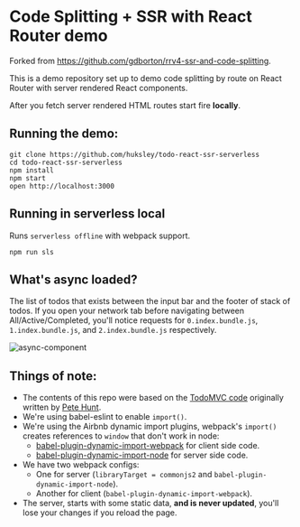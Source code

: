 # Code Splitting + SSR with React Router demo

Forked from https://github.com/gdborton/rrv4-ssr-and-code-splitting.

This is a demo repository set up to demo code splitting by route on React Router 
with server rendered React components.

After you fetch server rendered HTML routes start fire __locally__.

## Running the demo:

```
git clone https://github.com/huksley/todo-react-ssr-serverless
cd todo-react-ssr-serverless
npm install
npm start
open http://localhost:3000
```

## Running in serverless local

Runs `serverless offline` with webpack support.

```
npm run sls
```

## What's async loaded?

The list of todos that exists between the input bar and the footer of stack of todos. 
If you open your network tab before navigating between All/Active/Completed, 
you'll notice requests for `0.index.bundle.js`, `1.index.bundle.js`, and `2.index.bundle.js` respectively.

![async-component](./async-highlight.png)

## Things of note:

 - The contents of this repo were based on the [TodoMVC code](https://github.com/tastejs/todomvc/tree/master/examples/react) originally written by [Pete Hunt](https://github.com/petehunt).
 - We're using babel-eslint to enable `import()`.
 - We're using the Airbnb dynamic import plugins, webpack's `import()` creates references to `window` that don't work in node:
   - [babel-plugin-dynamic-import-webpack](https://github.com/airbnb/babel-plugin-dynamic-import-webpack) for client side code.
   - [babel-plugin-dynamic-import-node](https://github.com/airbnb/babel-plugin-dynamic-import-node) for server side code.
 - We have two webpack configs:
   - One for server (`libraryTarget = commonjs2` and `babel-plugin-dynamic-import-node`).
   - Another for client (`babel-plugin-dynamic-import-webpack`).
 - The server, starts with some static data, **and is never updated**, you'll lose your changes if you reload the page.
